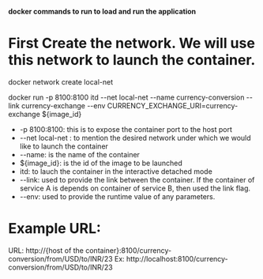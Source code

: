 **docker commands to run to load and run the application**

# First Create the network. We will use this network to launch the container.
docker network create local-net 

docker run -p 8100:8100 itd --net local-net --name currency-conversion --link currency-exchange --env CURRENCY_EXCHANGE_URI=currency-exchange ${image_id}
 - -p 8100:8100: this is to expose the container port to the host port
 - --net local-net : to mention the desired network under which we would like to launch the container
 - --name: is the name of the container
 - ${image_id}: is the id of the image to be launched
 - itd: to lauch the container in the interactive detached mode
 - --link: used to provide the link between the container. If the container of service A is depends on container of service B, then used the link flag.
 - --env: used to provide the runtime value of any parameters.

# Example URL:
URL: http://{host of the container}:8100/currency-conversion/from/USD/to/INR/23
Ex: http://localhost:8100/currency-conversion/from/USD/to/INR/23
